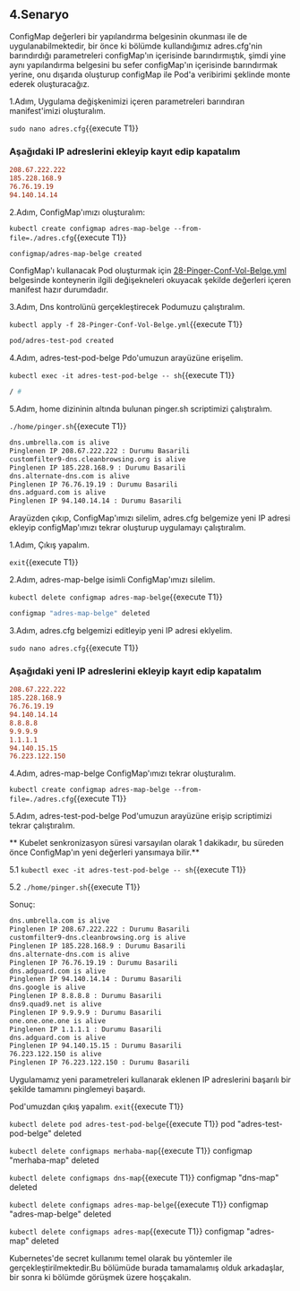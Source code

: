 ## 4.Senaryo

ConfigMap değerleri bir yapılandırma belgesinin okunması ile de uygulanabilmektedir, bir önce ki bölümde kullandığımız adres.cfg'nin barındırdığı parametreleri configMap'ın içerisinde barındırmıştık, şimdi yine aynı yapılandırma belgesini bu sefer configMap'ın içerisinde barındırmak yerine, onu dışarıda oluşturup configMap ile Pod'a veribirimi şeklinde monte ederek oluşturacağız.

1.Adım, Uygulama değişkenimizi içeren parametreleri barındıran manifest'imizi oluşturalım.

`sudo nano adres.cfg`{{execute T1}}

### Aşağıdaki IP adreslerini ekleyip kayıt edip kapatalım

```cfg
208.67.222.222
185.228.168.9
76.76.19.19
94.140.14.14
```

2.Adım, ConfigMap'ımızı oluşturalım:

`kubectl create configmap adres-map-belge --from-file=./adres.cfg`{{execute T1}}

```bash
configmap/adres-map-belge created
```

ConfigMap'ı kullanacak Pod oluşturmak için  [28-Pinger-Conf-Vol-Belge.yml](./assets/28-Pinger-Conf-Vol-Belge.yml) belgesinde konteynerin ilgili değişekneleri okuyacak şekilde değerleri içeren manifest hazır durumdadır.

3.Adım, Dns kontrolünü gerçekleştirecek Podumuzu çalıştıralım.

`kubectl apply -f 28-Pinger-Conf-Vol-Belge.yml`{{execute T1}}

```bash
pod/adres-test-pod created
```

4.Adım, adres-test-pod-belge Pdo'umuzun arayüzüne erişelim.

`kubectl exec -it adres-test-pod-belge -- sh`{{execute T1}}

```bash
/ #
```

5.Adım, home dizininin altında bulunan pinger.sh scriptimizi çalıştıralım.

`./home/pinger.sh`{{execute T1}}

```bash
dns.umbrella.com is alive
Pinglenen IP 208.67.222.222 : Durumu Basarili
customfilter9-dns.cleanbrowsing.org is alive
Pinglenen IP 185.228.168.9 : Durumu Basarili
dns.alternate-dns.com is alive
Pinglenen IP 76.76.19.19 : Durumu Basarili
dns.adguard.com is alive
Pinglenen IP 94.140.14.14 : Durumu Basarili
```

Arayüzden çıkıp, ConfigMap'ımızı silelim, adres.cfg belgemize yeni IP adresi ekleyip configMap'ımızı tekrar oluşturup uygulamayı çalıştıralım.

1.Adım, Çıkış yapalım.

`exit`{{execute T1}}

2.Adım, adres-map-belge isimli ConfigMap'ımızı silelim.

`kubectl delete configmap adres-map-belge`{{execute T1}}

```bash
configmap "adres-map-belge" deleted
```

3.Adım, adres.cfg belgemizi editleyip yeni IP adresi eklyelim.

`sudo nano adres.cfg`{{execute T1}}

### Aşağıdaki yeni IP adreslerini ekleyip kayıt edip kapatalım

```cfg
208.67.222.222
185.228.168.9
76.76.19.19
94.140.14.14
8.8.8.8
9.9.9.9
1.1.1.1
94.140.15.15
76.223.122.150

```

4.Adım, adres-map-belge ConfigMap'ımızı tekrar oluşturalım.

`kubectl create configmap adres-map-belge --from-file=./adres.cfg`{{execute T1}}

5.Adım, adres-test-pod-belge Pod'umuzun arayüzüne erişip scriptimizi tekrar çalıştıralım.

** Kubelet senkronizasyon süresi varsayılan olarak 1 dakikadır, bu süreden önce ConfigMap'ın yeni değerleri yansımaya bilir.**

5.1
`kubectl exec -it adres-test-pod-belge -- sh`{{execute T1}}

5.2
`./home/pinger.sh`{{execute T1}}


Sonuç:

```bash
dns.umbrella.com is alive
Pinglenen IP 208.67.222.222 : Durumu Basarili
customfilter9-dns.cleanbrowsing.org is alive
Pinglenen IP 185.228.168.9 : Durumu Basarili
dns.alternate-dns.com is alive
Pinglenen IP 76.76.19.19 : Durumu Basarili
dns.adguard.com is alive
Pinglenen IP 94.140.14.14 : Durumu Basarili
dns.google is alive
Pinglenen IP 8.8.8.8 : Durumu Basarili
dns9.quad9.net is alive
Pinglenen IP 9.9.9.9 : Durumu Basarili
one.one.one.one is alive
Pinglenen IP 1.1.1.1 : Durumu Basarili
dns.adguard.com is alive
Pinglenen IP 94.140.15.15 : Durumu Basarili
76.223.122.150 is alive
Pinglenen IP 76.223.122.150 : Durumu Basarili
```

Uygulamamız yeni parametreleri kullanarak eklenen IP adreslerini başarılı bir şekilde tamamını pinglemeyi başardı.

Pod'umuzdan çıkış yapalım.
`exit`{{execute T1}}

`kubectl delete pod adres-test-pod-belge`{{execute T1}}
pod "adres-test-pod-belge" deleted

`kubectl delete configmaps merhaba-map`{{execute T1}}
configmap "merhaba-map" deleted

`kubectl delete configmaps dns-map`{{execute T1}}
configmap "dns-map" deleted

`kubectl delete configmaps adres-map-belge`{{execute T1}}
configmap "adres-map-belge" deleted

`kubectl delete configmaps adres-map`{{execute T1}}
configmap "adres-map" deleted

Kubernetes'de secret kullanımı temel olarak bu yöntemler ile gerçekleştirilmektedir.Bu bölümüde burada tamamalamış olduk arkadaşlar, bir sonra ki bölümde görüşmek üzere hoşçakalın.
